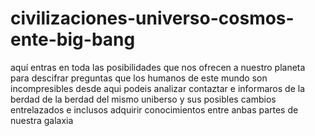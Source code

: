 # civilizaciones-universo-cosmos-ente-big-bang
aquí entras en toda las posibilidades que nos ofrecen a nuestro planeta para descifrar preguntas que los humanos de este mundo son incompresibles desde aqui podeis analizar contaztar e informaros de la berdad de la berdad del mismo uniberso y sus posibles cambios entrelazados e inclusos adquirir conocimientos entre anbas partes de nuestra galaxia
